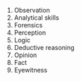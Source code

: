1. Observation
2. Analytical skills
3. Forensics
4. Perception
5. Logic
6. Deductive reasoning
7. Opinion
8. Fact
9. Eyewitness